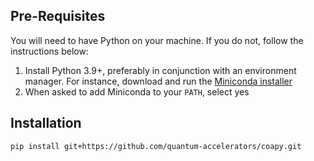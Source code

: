 ## Pre-Requisites

You will need to have Python on your machine. If you do not, follow the instructions below:

1. Install Python 3.9+, preferably in conjunction with an environment manager. For instance, download and run the [Miniconda installer](https://docs.conda.io/en/latest/miniconda.html)
2. When asked to add Miniconda to your `PATH`, select yes

## Installation

```bash
pip install git+https://github.com/quantum-accelerators/coapy.git
```

